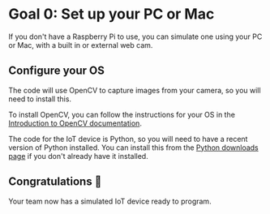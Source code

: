 # Goal 0: Set up your PC or Mac

If you don't have a Raspberry Pi to use, you can simulate one using your PC or Mac, with a built in or external web cam.

## Configure your OS

The code will use OpenCV to capture images from your camera, so you will need to install this.

To install OpenCV, you can follow the instructions for your OS in the [Introduction to OpenCV documentation](https://docs.opencv.org/4.5.3/df/d65/tutorial_table_of_content_introduction.html).

The code for the IoT device is Python, so you will need to have a recent version of Python installed. You can install this from the [Python downloads page](https://www.python.org/downloads/) if you don't already have it installed.

## Congratulations 🎉

Your team now has a simulated IoT device ready to program.
